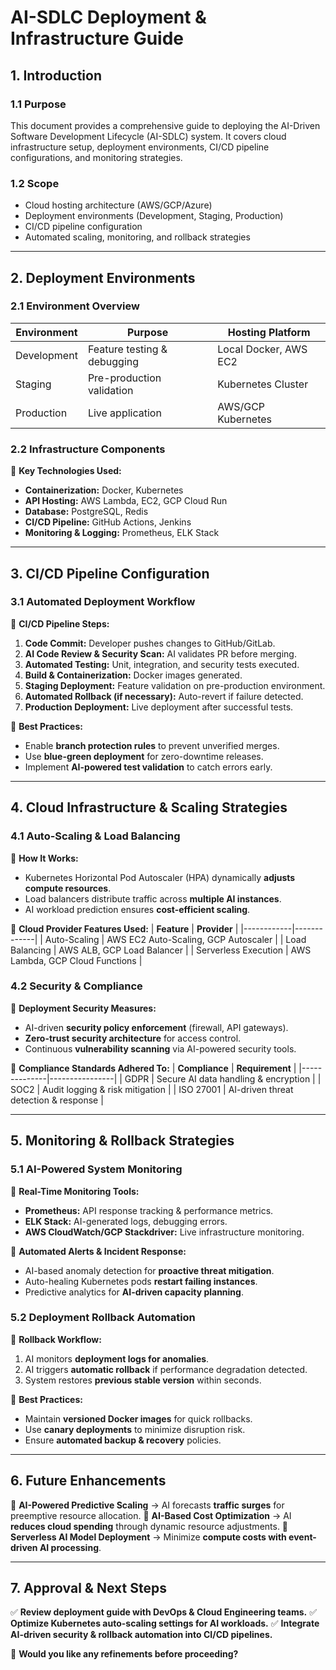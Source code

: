 # **AI-SDLC Deployment & Infrastructure Guide**

## **1. Introduction**

### **1.1 Purpose**
This document provides a comprehensive guide to deploying the AI-Driven Software Development Lifecycle (AI-SDLC) system. It covers cloud infrastructure setup, deployment environments, CI/CD pipeline configurations, and monitoring strategies.

### **1.2 Scope**
- Cloud hosting architecture (AWS/GCP/Azure)
- Deployment environments (Development, Staging, Production)
- CI/CD pipeline configuration
- Automated scaling, monitoring, and rollback strategies

---

## **2. Deployment Environments**

### **2.1 Environment Overview**
| **Environment** | **Purpose** | **Hosting Platform** |
|---------------|------------|-----------------|
| Development | Feature testing & debugging | Local Docker, AWS EC2 |
| Staging | Pre-production validation | Kubernetes Cluster |
| Production | Live application | AWS/GCP Kubernetes |

### **2.2 Infrastructure Components**
📌 **Key Technologies Used:**
- **Containerization:** Docker, Kubernetes
- **API Hosting:** AWS Lambda, EC2, GCP Cloud Run
- **Database:** PostgreSQL, Redis
- **CI/CD Pipeline:** GitHub Actions, Jenkins
- **Monitoring & Logging:** Prometheus, ELK Stack

---

## **3. CI/CD Pipeline Configuration**

### **3.1 Automated Deployment Workflow**
📌 **CI/CD Pipeline Steps:**
1. **Code Commit:** Developer pushes changes to GitHub/GitLab.
2. **AI Code Review & Security Scan:** AI validates PR before merging.
3. **Automated Testing:** Unit, integration, and security tests executed.
4. **Build & Containerization:** Docker images generated.
5. **Staging Deployment:** Feature validation on pre-production environment.
6. **Automated Rollback (if necessary):** Auto-revert if failure detected.
7. **Production Deployment:** Live deployment after successful tests.

🔹 **Best Practices:**
- Enable **branch protection rules** to prevent unverified merges.
- Use **blue-green deployment** for zero-downtime releases.
- Implement **AI-powered test validation** to catch errors early.

---

## **4. Cloud Infrastructure & Scaling Strategies**

### **4.1 Auto-Scaling & Load Balancing**
📌 **How It Works:**
- Kubernetes Horizontal Pod Autoscaler (HPA) dynamically **adjusts compute resources**.
- Load balancers distribute traffic across **multiple AI instances**.
- AI workload prediction ensures **cost-efficient scaling**.

🔹 **Cloud Provider Features Used:**
| **Feature** | **Provider** |
|------------|-------------|
| Auto-Scaling | AWS EC2 Auto-Scaling, GCP Autoscaler |
| Load Balancing | AWS ALB, GCP Load Balancer |
| Serverless Execution | AWS Lambda, GCP Cloud Functions |

### **4.2 Security & Compliance**
📌 **Deployment Security Measures:**
- AI-driven **security policy enforcement** (firewall, API gateways).
- **Zero-trust security architecture** for access control.
- Continuous **vulnerability scanning** via AI-powered security tools.

🔹 **Compliance Standards Adhered To:**
| **Compliance** | **Requirement** |
|--------------|----------------|
| GDPR | Secure AI data handling & encryption |
| SOC2 | Audit logging & risk mitigation |
| ISO 27001 | AI-driven threat detection & response |

---

## **5. Monitoring & Rollback Strategies**

### **5.1 AI-Powered System Monitoring**
📌 **Real-Time Monitoring Tools:**
- **Prometheus:** API response tracking & performance metrics.
- **ELK Stack:** AI-generated logs, debugging errors.
- **AWS CloudWatch/GCP Stackdriver:** Live infrastructure monitoring.

🔹 **Automated Alerts & Incident Response:**
- AI-based anomaly detection for **proactive threat mitigation**.
- Auto-healing Kubernetes pods **restart failing instances**.
- Predictive analytics for **AI-driven capacity planning**.

### **5.2 Deployment Rollback Automation**
📌 **Rollback Workflow:**
1. AI monitors **deployment logs for anomalies**.
2. AI triggers **automatic rollback** if performance degradation detected.
3. System restores **previous stable version** within seconds.

🔹 **Best Practices:**
- Maintain **versioned Docker images** for quick rollbacks.
- Use **canary deployments** to minimize disruption risk.
- Ensure **automated backup & recovery** policies.

---

## **6. Future Enhancements**
🔹 **AI-Powered Predictive Scaling** → AI forecasts **traffic surges** for preemptive resource allocation.
🔹 **AI-Based Cost Optimization** → AI **reduces cloud spending** through dynamic resource adjustments.
🔹 **Serverless AI Model Deployment** → Minimize **compute costs with event-driven AI processing**.

---

## **7. Approval & Next Steps**
✅ **Review deployment guide with DevOps & Cloud Engineering teams.**
✅ **Optimize Kubernetes auto-scaling settings for AI workloads.**
✅ **Integrate AI-driven security & rollback automation into CI/CD pipelines.**

🚀 **Would you like any refinements before proceeding?**

